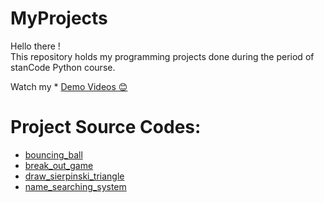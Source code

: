 # MyProjects
Hello there !\
This repository holds my programming projects done during the period of stanCode Python course.

Watch my * [Demo Videos 😊](https://drive.google.com/drive/folders/1lXaKwsYmP9DC_TF61Sy8pT_4XIgNqde1?usp=share_link)

# Project Source Codes:
* [bouncing_ball](https://github.com/Leahphc/MyProjects/tree/main/MyProject/bouncing_ball)
* [break_out_game](https://github.com/Leahphc/MyProjects/tree/main/MyProject/break_out_game)
* [draw_sierpinski_triangle](https://github.com/Leahphc/MyProjects/tree/main/MyProject/draw_sierpinski_triangle)
* [name_searching_system](https://github.com/Leahphc/MyProjects/tree/main/MyProject/name_searching_system)
